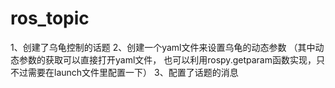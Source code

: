 # ros_topic
1、创建了乌龟控制的话题
2、创建一个yaml文件来设置乌龟的动态参数
（其中动态参数的获取可以直接打开yaml文件，
也可以利用rospy.getparam函数实现，只不过需要在launch文件里配置一下）
3、配置了话题的消息

